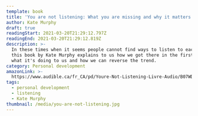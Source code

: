 ```yaml
---
template: book
title: 'You are not listening: What you are missing and why it matters'
author: Kate Murphy
draft: true
readingStart: 2021-03-20T21:29:12.797Z
readingEnd: 2021-03-20T21:29:12.819Z
description: >-
  In these times when it seems people cannot find ways to listen to each other,
  this book by Kate Murphy explains to us how we got there in the first place,
  what it's doing to us and how we can reverse the trend.
category: Personal development
amazonLink: >-
  https://www.audible.ca/fr_CA/pd/Youre-Not-Listening-Livre-Audio/B07WDZ22WV?ref=a_library_t_c5_libItem_&pf_rd_p=a00014e8-d2ee-472f-a5f3-837e4e395ee4&pf_rd_r=VJSBKZERNTCRZGHHYSEM
tags:
  - personal development
  - listening
  - Kate Murphy
thumbnail: /media/you-are-not-listening.jpg
---
```


